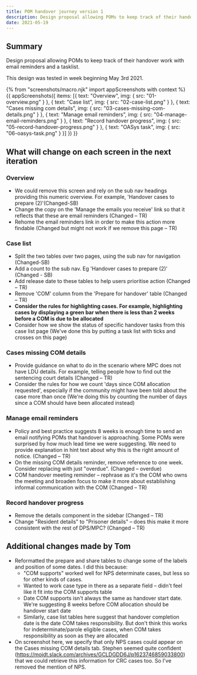 ```yaml
---
title: POM handover journey version 1
description: Design proposal allowing POMs to keep track of their handover work with email reminders and a tasklist.
date: 2021-05-19
---
```


## Summary

Design proposal allowing POMs to keep track of their handover work with email reminders and a tasklist.

This design was tested in week beginning May 3rd 2021.


{% from "screenshots/macro.njk" import appScreenshots with context %}
{{ appScreenshots({
  items: [{
      text: "Overview",
      img: { src: "01-overview.png" }
    }, {
      text: "Case list",
      img: { src: "02-case-list.png" }
    }, {
      text: "Cases missing com details",
      img: { src: "03-cases-missing-com-details.png" }
    }, {
      text: "Manage email reminders",
      img: { src: "04-manage-email-reminders.png" }
    }, {
      text: "Record handover progress",
      img: { src: "05-record-handover-progress.png" }
    }, {
      text: "OASys task",
      img: { src: "06-oasys-task.png" }
    }]
}) }}

## What will change on each screen in the next iteration

### Overview

* We could remove this screen and rely on the sub nav headings providing this numeric overview. For example, 'Handover cases to prepare (2)'(Changed-SB)
* Change the copy on the 'Manage the emails you receive' link so that it reflects that these are email reminders (Changed – TR)
* Rehome the email reminders link in order to make this action more findable (Changed but might not work if we remove this page – TR)

### Case list

* Split the two tables over two pages, using the sub nav for navigation (Changed-SB)
* Add a count to the sub nav. Eg 'Handover cases to prepare (2)' (Changed - SB)
* Add release date to these tables to help users prioritise action (Changed – TR)
* Remove 'COM' column from the 'Prepare for handover' table (Changed – TR)
* <strong>Consider the rules for highlighting cases. For example, highlighting cases by displaying a green bar when there is less than 2 weeks before a COM is due to be allocated</strong>
* Consider how we show the status of specific handover tasks from this case list page (We've done this by putting a task list with ticks and crosses on this page)


### Cases missing COM details

* Provide guidance on what to do in the scenario where MPC does not have LDU details. For example, telling people how to find out the sentencing court details (Changed – TR)
* Consider the rules for how we count 'days since COM allocation requested', especially if the community might have been told about the case more than once (We're doing this by counting the number of days since a COM should have been allocated instead)

### Manage email reminders

* Policy and best practice suggests 8 weeks is enough time to send an email notifying POMs that handover is approaching. Some POMs were surprised by how much lead time we were suggesting. We need to provide explanation in hint text about why this is the right amount of notice. (Changed – TR)
* On the missing COM details reminder, remove reference to one week. Consider replacing with just "overdue". (Changed – overdue)
* COM handover meeting reminder – rephrase as it's the COM who owns the meeting and broaden focus to make it more about establishing informal communication with the COM (Changed – TR)

### Record handover progress

* Remove the details component in the sidebar (Changed – TR)
* Change "Resident details" to "Prisoner details" – does this make it more consistent with the rest of DPS/MPC? (Changed – TR)

## Additional changes made by Tom

* Reformatted the prepare and share tables to change some of the labels and position of some dates. I did this because:
    * "COM supports" worked well for NPS determinate cases, but less so for other kinds of cases. 
    * Wanted to work case type in there as a separate field – didn't feel like it fit into the COM supports table
    * Date COM supports isn't always the same as handover start date. We're suggesting 8 weeks before COM allocation should be handover start date
    * Similarly, case list tables here suggest that handover completion date is the date COM takes responsibility. But don't think this works for indeterminate/parole eligible cases, when COM takes responsibility as soon as they are allocated
* On screenshot here, we specify that only NPS cases could appear on the Cases missing COM details tab. Stephen seemed quite confident (https://mojdt.slack.com/archives/GCLDGDD6J/p1623746859033800) that we could retrieve this information for CRC cases too. So I've removed the mention of NPS. 

